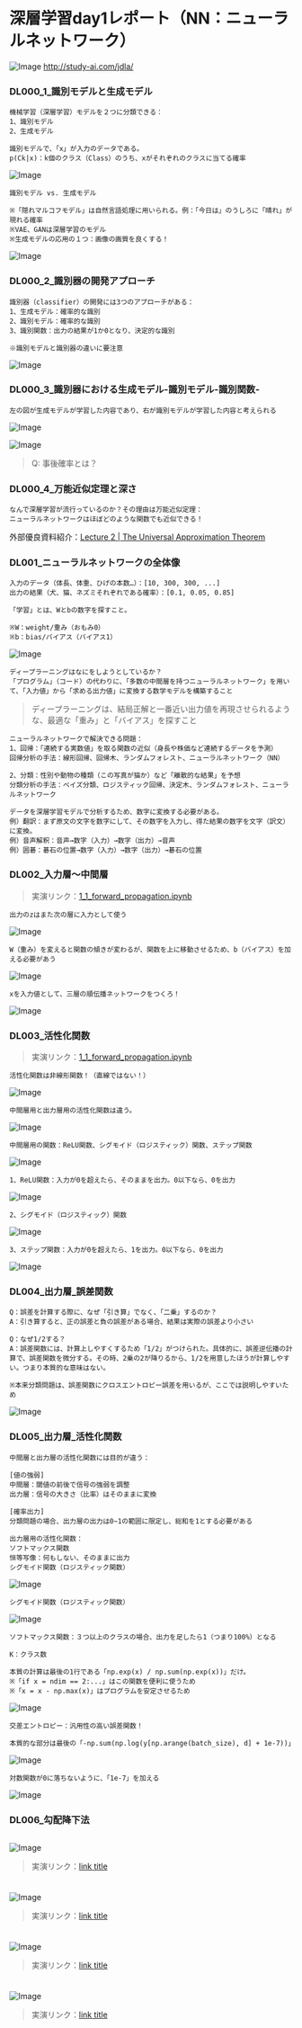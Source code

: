 # 深層学習day1レポート（NN：ニューラルネットワーク）

![Image](/bnr_jdla.png)
http://study-ai.com/jdla/


### DL000_1_識別モデルと生成モデル

```
機械学習（深層学習）モデルを２つに分類できる：
1、識別モデル
2、生成モデル

識別モデルで、「x」が入力のデータである。
p(Ck|x)：k個のクラス（Class）のうち、xがそれぞれのクラスに当てる確率
```
![Image](/DL000_1_識別モデルと生成モデル_02m15s.png)

```
識別モデル vs. 生成モデル

※「隠れマルコフモデル」は自然言語処理に用いられる。例：「今日は」のうしろに「晴れ」が現れる確率
※VAE、GANは深層学習のモデル
※生成モデルの応用の１つ：画像の画質を良くする！
```
![Image](/DL000_1_識別モデルと生成モデル_06m17s.png)


### DL000_2_識別器の開発アプローチ

```
識別器（classifier）の開発には3つのアプローチがある：
1、生成モデル：確率的な識別
2、識別モデル：確率的な識別
3、識別関数：出力の結果が1か0となり、決定的な識別

※識別モデルと識別器の違いに要注意
```
![Image](/DL000_2_識別器の開発アプローチ_09m00s.png)


### DL000_3_識別器における生成モデル-識別モデル-識別関数-
```
左の図が生成モデルが学習した内容であり、右が識別モデルが学習した内容と考えられる
```
![Image](/DL000_3_識別器における生成モデル-識別モデル-識別関数-04m00s.png)

![Image](/DL000_3_識別器における生成モデル-識別モデル-識別関数-07m21s.png)
> Q: 事後確率とは？


### DL000_4_万能近似定理と深さ
```
なんで深層学習が流行っているのか？その理由は万能近似定理：
ニューラルネットワークはほぼどのような関数でも近似できる！
```
外部優良資料紹介：[Lecture 2 | The Universal Approximation Theorem](https://www.youtube.com/watch?v=lkha188L4Gs)


### DL001_ニューラルネットワークの全体像

```
入力のデータ（体長、体重、ひげの本数…）：[10, 300, 300, ...]
出力の結果（犬、猫、ネズミそれぞれである確率）：[0.1, 0.05, 0.85]

「学習」とは、Wとbの数字を探すこと。

※W：weight/重み（おもみ0）
※b：bias/バイアス（バイアス1）
```
![Image](/DL001_ニューラルネットワークの全体像_02m00s.png)

```
ディープラーニングはなにをしようとしているか？
「プログラム」（コード）の代わりに、「多数の中間層を持つニューラルネットワーク」を用いて、「入力値」から「求める出力値」に変換する数学モデルを構築すること
```
> ディープラーニングは、結局正解と一番近い出力値を再現させられるような、最適な「重み」と「バイアス」を探すこと

```
ニューラルネットワークで解決できる問題：
1、回帰：「連続する実数値」を取る関数の近似（身長や株価など連続するデータを予測）
回帰分析の手法：線形回帰、回帰木、ランダムフォレスト、ニューラルネットワーク（NN）

2、分類：性別や動物の種類（この写真が猫か）など「離散的な結果」を予想
分類分析の手法：ベイズ分類、ロジスティック回帰、決定木、ランダムフォレスト、ニューラルネットワーク
```

```
データを深層学習モデルで分析するため、数字に変換する必要がある。
例）翻訳：まず原文の文字を数字にして、その数字を入力し、得た結果の数字を文字（訳文）に変換。
例）音声解釈：音声→数字（入力）→数字（出力）→音声
例）囲碁：碁石の位置→数字（入力）→数字（出力）→碁石の位置
```


### DL002_入力層〜中間層 
> 実演リンク：[1_1_forward_propagation.ipynb](https://drive.google.com/file/d/1wxpJ-MtCGbbGH-qLg_dL4ei9IG1ImwxO/view?usp=sharing)
```
出力のzはまた次の層に入力として使う
```
![Image](/DL002_入力層〜中間層_03m30s.png)

```
W（重み）を変えると関数の傾きが変わるが、関数を上に移動させるため、b（バイアス）を加える必要があう
```
![Image](/DL002_入力層〜中間層_06m43s.png)

```
xを入力値として、三層の順伝播ネットワークをつくろ！
```
![Image](/1_1_forward_propagation.ipynb_3_layers.png)



### DL003_活性化関数
> 実演リンク：[1_1_forward_propagation.ipynb](https://drive.google.com/file/d/1wxpJ-MtCGbbGH-qLg_dL4ei9IG1ImwxO/view?usp=sharing)
```
活性化関数は非線形関数！（直線ではない！）
```
![Image](/DL003_活性化関数_02m00s.png)

```
中間層用と出力層用の活性化関数は違う。
```
![Image](/DL003_活性化関数_05m07s.png)

```
中間層用の関数：ReLU関数、シグモイド（ロジスティック）関数、ステップ関数
```
![Image](/functions.py_middle_layer_activation_fuctions.png)

```
1、ReLU関数：入力が0を超えたら、そのままを出力。0以下なら、0を出力
```
![Image](/DL003_活性化関数_08m27s.png)

```
2、シグモイド（ロジスティック）関数
```
![Image](/DL003_活性化関数_07m11s.png)

```
3、ステップ関数：入力が0を超えたら、1を出力。0以下なら、0を出力
```
![Image](/DL003_活性化関数_05m57s.png)



### DL004_出力層_誤差関数
```
Q：誤差を計算する際に、なぜ「引き算」でなく、「二乗」するのか？
A：引き算すると、正の誤差と負の誤差がある場合、結果は実際の誤差より小さい

Q：なぜ1/2する？
A：誤差関数には、計算上しやすくするため「1/2」がつけられた。具体的に、誤差逆伝播の計算で、誤差関数を微分する。その時、2乗の2が降りるから、1/2を用意したほうが計算しやすい。つまり本質的な意味はない。

※本来分類問題は、誤差関数にクロスエントロピー誤差を用いるが、ここでは説明しやすいため
```
![Image](/DL004_出力層_誤差関数_12m41s.png)


### DL005_出力層_活性化関数
```
中間層と出力層の活性化関数には目的が違う：

[値の強弱]
中間層：閾値の前後で信号の強弱を調整
出力層：信号の大きさ（比率）はそのままに変換

[確率出力]
分類問題の場合、出力層の出力は0~1の範囲に限定し、総和を1とする必要がある
```

```
出力層用の活性化関数：
ソフトマックス関数
恒等写像：何もしない、そのままに出力
シグモイド関数（ロジスティック関数）
```
![Image](/DL005_出力層_活性化関数_05m30s.png)

```
シグモイド関数（ロジスティック関数）
```
![Image](/DL005_出力層_活性化関数_07m20s.png)

```
ソフトマックス関数：３つ以上のクラスの場合、出力を足したら1（つまり100%）となる

K：クラス数

本質の計算は最後の1行である「np.exp(x) / np.sum(np.exp(x))」だけ。
※「if x = ndim == 2:...」はこの関数を便利に使うため
※「x = x - np.max(x)」はプログラムを安定させるため
```
![Image](/DL005_出力層_活性化関数_08m36s.png)


```
交差エントロピー：汎用性の高い誤差関数！

本質的な部分は最後の「-np.sum(np.log(y[np.arange(batch_size), d] + 1e-7))」
```
![Image](/DL005_出力層_活性化関数_15m27s.png)
```
対数関数が0に落ちないように、「1e-7」を加える
```
![Image](/DL005_出力層_活性化関数_17m00s.png)


### DL006_勾配降下法

```
```
![Image](/.png)

> 実演リンク：[link title](https://)


### 

```
```
![Image](/.png)

> 実演リンク：[link title](https://)


### 

```
```
![Image](/.png)

> 実演リンク：[link title](https://)


### 

```
```
![Image](/.png)

> 実演リンク：[link title](https://)
